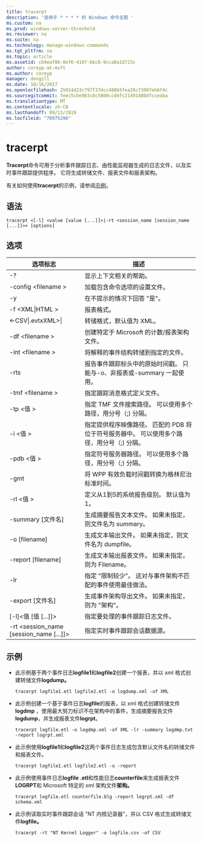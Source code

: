 ```yaml
---
title: tracerpt
description: '适用于 * * * * 的 Windows 命令主题 '
ms.custom: na
ms.prod: windows-server-threshold
ms.reviewer: na
ms.suite: na
ms.technology: manage-windows-commands
ms.tgt_pltfrm: na
ms.topic: article
ms.assetid: cb9eaf86-0ef6-4197-b6c8-9cca8a1d723c
author: coreyp-at-msft
ms.author: coreyp
manager: dongill
ms.date: 10/16/2017
ms.openlocfilehash: 25014d23c797f37dcc488b5fea20c73907eb6f4c
ms.sourcegitcommit: feec5cbe983c8c5800ccd4fc214914084fcceaba
ms.translationtype: MT
ms.contentlocale: zh-CN
ms.lasthandoff: 09/13/2019
ms.locfileid: "70975296"
---
```

# <a name="tracerpt"></a>tracerpt



**Tracerpt**命令可用于分析事件跟踪日志、由性能监视器生成的日志文件，以及实时事件跟踪提供程序。 它将生成转储文件、报表文件和报表架构。

有关如何使用**tracerpt**的示例，请参阅[示例](#BKMK_EXAMPLES)。

## <a name="syntax"></a>语法

```
tracerpt <[-l] <value [value [...]]>|-rt <session_name [session_name [...]]>> [options]
```

## <a name="options"></a>选项

|              选项标志               |                                                                    描述                                                                    |
|----------------------------------------|---------------------------------------------------------------------------------------------------------------------------------------------------|
|                   -?                   |                                                         显示上下文相关的帮助。                                                          |
|          -config \<filename >           |                                                 加载包含命令选项的设置文件。                                                  |
|                   -y                   |                                                  在不提示的情况下回答 "是"。                                                   |
|            -f \<XML\|HTML >             |                                                                  报表格式。                                                                   |
|         \<-CSV\|.evtxXML>\|          |                                                         转储格式，默认值为 XML。                                                          |
|            -df \<filename >             |                                            创建特定于 Microsoft 的计数/报表架构文件。                                            |
|            -int \<filename >            |                                            将解释的事件结构转储到指定的文件。                                            |
|                  -rts                  |                        报告事件跟踪标头中的原始时间戳。 只能与-o、非报表或-summary 一起使用。                         |
|            -tmf \<filename >            |                                                  指定跟踪消息格式定义文件。                                                  |
|              -tp \<值 >              |                            指定 TMF 文件搜索路径。 可以使用多个路径，用分号（;) 分隔。                            |
|              -i \<值 >               | 指定提供程序映像路径。 匹配的 PDB 将位于符号服务器中。 可以使用多个路径，用分号（;) 分隔。 |
|             -pdb \<值 >              |                             指定符号服务器路径。 可以使用多个路径，用分号（;) 分隔。                             |
|                  -gmt                  |                                              将 WPP 有效负载时间戳转换为格林尼治标准时间。                                               |
|              -rl \<值 >              |                                               定义从1到5的系统报告级别。 默认值为 1。                                               |
|          -summary [文件名]           |                                  生成摘要报告文本文件。 如果未指定，则文件名为 summary。                                   |
|             -o [filename]              |                                      生成文本输出文件。 如果未指定，则文件名为 dumpfile。                                      |
|           -report [filename]           |                                  生成文本输出报表文件。 如果未指定，则为 Filename。                                   |
|                  -lr                   |                        指定 "限制较少"。 这对与事件架构不匹配的事件使用最佳做法。                         |
|           -export [文件名]           |                                  生成事件架构导出文件。 如果未指定，则为 "架构"。                                   |
|       [-l]\<值 [值 [...]]>        |                                                   指定要处理的事件跟踪日志文件。                                                    |
| -rt \<session_name [session_name [...]]> |                                                指定实时事件跟踪会话数据源。                                                |

## <a name="BKMK_EXAMPLES"></a>示例

- 此示例基于两个事件日志**logfile1**和**logfile2**创建一个报表，并以 xml 格式创建转储文件**logdump。**  
  ```
  tracerpt logfile1.etl logfile2.etl -o logdump.xml -of XML
  ```  
- 此示例创建一个基于事件日志**logfile**的报表，以 xml 格式创建转储文件**logdmp** ，使用最大努力标识不在架构中的事件，生成摘要报告文件**logdump**，并生成报表文件**logrpt**。  
  ```
  tracerpt logfile.etl -o logdmp.xml -of XML -lr -summary logdmp.txt -report logrpt.xml
  ```  
- 此示例使用**logfile1**和**logfile2**这两个事件日志生成包含默认文件名的转储文件和报表文件。  
  ```
  tracerpt logfile1.etl logfile2.etl -o -report
  ```  
- 此示例使用事件日志**logfile .etl**和性能日志**counterfile**来生成报表文件**LOGRPT**和 Microsoft 特定的 xml 架构文件**架构。**  
  ```
  tracerpt logfile.etl counterfile.blg -report logrpt.xml -df schema.xml
  ```  
- 此示例读取实时事件跟踪会话 "NT 内核记录器"，并以 CSV 格式生成转储文件**logfile。**  
  ```
  tracerpt -rt "NT Kernel Logger" -o logfile.csv -of CSV
  ```
